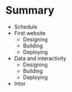 # Summary

* Schedule
* First website
   * Designing
   * Building
   * Deploying
* Data and interactivity
   * Designing
   * Building
   * Deploying
* Intor

